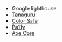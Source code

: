 * Google lighthouse
* [Tanaguru](https://www.tanaguru.com/)
* [Color Safe](http://colorsafe.co/)
* [Pa11y](https://pa11y.org/)
* [Axe Core](https://www.deque.com/axe/)
